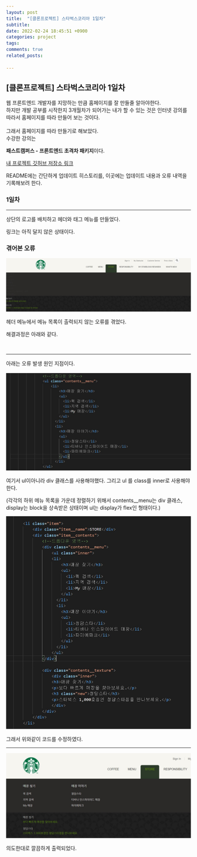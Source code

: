 ```yaml
---
layout: post
title:  "[클론프로젝트] 스타벅스코리아 1일차"
subtitle:
date: 2022-02-24 18:45:51 +0900
categories: project
tags:
comments: true
related_posts:

---
```


## [클론프로젝트] 스타벅스코리아 1일차

웹 프론트엔드 개발자를 지망하는 만큼 홈페이지를 잘 만들줄 알아야한다.<br/>
하지만 개발 공부를 시작한지 3개월차가 되어가는 내가 할 수 있는 것은 인터넷 강의를 따라서 홈페이지를 따라 만들어 보는 것이다.<br/>
<br/>
그래서 홈페이지를 따라 만들기로 해보았다.<br/>
수강한 강의는 <br/>

**패스트캠퍼스 - 프론트엔드 초격차 패키지**이다.<br/>

[내 프로젝트 깃허브 저장소 링크](https://github.com/WookeyKim95/clone_StarbucksKorea)

README에는 간단하게 업데이트 히스토리를, 이곳에는 업데이트 내용과 오류 내역을 기록해보려 한다.<br/>


### 1일차
---

상단의 로고를 배치하고 헤더와 태그 메뉴를 만들었다.<br/>

링크는 아직 달지 않은 상태이다.

### 겪어본 오류

![오류1](https://github.com/WookeyKim95/clone_StarbucksKorea/blob/main/error_capture/2022_02_24_1.jpg?raw=true)

헤더 메뉴에서 메뉴 목록이 출력되지 않는 오류를 겪었다.<br/>

해결과정은 아래와 같다.<br/>

<br/>

---

아래는 오류 발생 원인 지점이다.<br/>
<br/>
![오류원인](https://github.com/WookeyKim95/clone_StarbucksKorea/blob/main/error_capture/2022_02_24_1_cause.jpg?raw=true)

여기서 ul이아니라 div 클래스를 사용해야했다. 그리고 ul 를 class를 inner로 사용해야한다.<br/>

(각각의 하위 메뉴 목록을 가운데 정렬하기 위해서 contents__menu는 div 클래스, display는 block을 상속받은 상태이며 ul는 display가 flex인 형태이다.)

![오류수정](https://github.com/WookeyKim95/clone_StarbucksKorea/blob/main/error_capture/2022_02_24_1_fix.jpg?raw=true)

그래서 위와같이 코드를 수정하였다.<br/>

---

![오류수정](https://github.com/WookeyKim95/clone_StarbucksKorea/blob/main/error_capture/2022_02_24_1_fix_result.jpg?raw=true)

의도한대로 깔끔하게 출력되었다.<br/>




